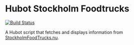 # Hubot Stockholm Foodtrucks

[![Build Status](https://travis-ci.org/Nevon/hubot-stockholm-foodtrucks.png?branch=master)](https://travis-ci.org/Nevon/hubot-stockholm-foodtrucks)

A Hubot script that fetches and displays information from [StockholmFoodTrucks.nu](http://stockholmfoodtrucks.nu/).